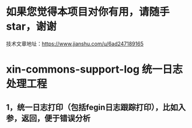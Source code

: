 # 如果您觉得本项目对你有用，请随手star，谢谢
技术文章地址：https://www.jianshu.com/u/6ad247189165

# xin-commons-support-log 统一日志处理工程
## 1，统一日志打印（包括fegin日志跟踪打印），比如入参，返回，便于错误分析


